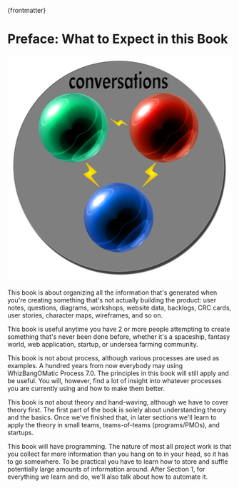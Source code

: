 {frontmatter}

# Preface: What to Expect in this Book

![We take apart natural conversations to show you what's going on inside](images/conversations.png)

This book is about organizing all the information that's generated when you're creating something that's not actually building the product: user notes, questions, diagrams, workshops, website data, backlogs, CRC cards, user stories, character maps, wireframes, and so on.

This book is useful anytime you have 2 or more people attempting to create something that's never been done before, whether it's a spaceship, fantasy world, web application, startup, or undersea farming community.

This book is not about process, although various processes are used as examples. A hundred years from now everybody may using WhizBangOMatic Process 7.0. The principles in this book will still apply and be useful. You will, however, find a lot of insight into whatever processes you are currently using and how to make them better.

This book is not about theory and hand-waving, although we have to cover theory first. The first part of the book is solely about understanding theory and the basics. Once we've finished that, in later sections we'll learn to apply the theory in small teams, teams-of-teams (programs/PMOs), and startups.

This book will have programming. The nature of most all project work is that you collect far more information than you hang on to in your head, so it has to go somewhere. To be practical you have to learn how to store and suffle potentially large amounts of information around. After Section 1, for everything we learn and do, we'll also talk about how to automate it.